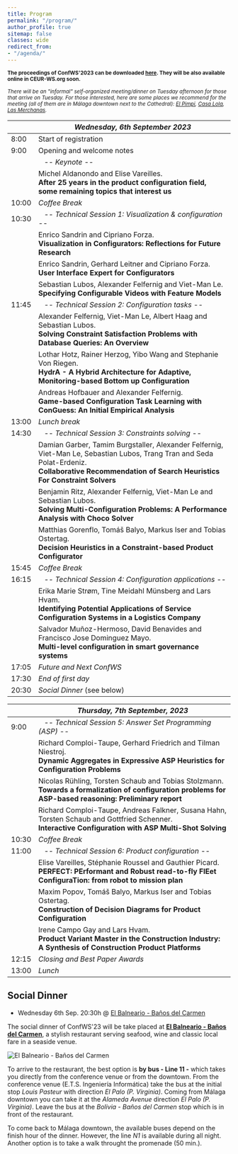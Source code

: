 ```yaml
---
title: Program
permalink: "/program/"
author_profile: true
sitemap: false
classes: wide
redirect_from:
- "/agenda/"
---
```

<sub>**The proceedings of ConfWS'2023 can be downloaded [here](/assets/confws/papers.zip). They will be also available online in CEUR-WS.org soon.**</sub>

<sub>*There will be an "informal" self-organized meeting/dinner on Tuesday afternoon for those that arrive on Tuesday. For those interested, here are some places we recommend for the meeting (all of them are in Málaga downtown next to the Cathedral): [El Pimpi](https://goo.gl/maps/JiYcUhMmUfqGqxUaA), [Casa Lola](https://goo.gl/maps/tzKWhdu82wrNe1o4A), [Las Merchanas](https://goo.gl/maps/2paBoGtEJ7VCU8Qk7).*</sub>


|                   | *Wednesday, 6th September 2023* |
| ------------------|----------------------------------------------------|
| 8:00  | Start of registration  |
| 9:00  | Opening and welcome notes  |
|       | &nbsp;&nbsp;&nbsp;*-- Keynote --*  |
|       | Michel Aldanondo and Elise Vareilles.<br/>**After 25 years in the product configuration field, some remaining topics that interest us** |
| 10:00 | *Coffee Break* |
| 10:30 | &nbsp;&nbsp;&nbsp;*-- Technical Session 1: Visualization & configuration --*  |
|       | Enrico Sandrin and Cipriano Forza.<br/>**Visualization in Configurators: Reflections for Future Research** |
|       | Enrico Sandrin, Gerhard Leitner and Cipriano Forza.<br/>**User Interface Expert for Configurators** |
|       | Sebastian Lubos, Alexander Felfernig and Viet-Man Le.<br/>**Specifying Configurable Videos with Feature Models** |
| 11:45 | &nbsp;&nbsp;&nbsp;*-- Technical Session 2: Configuration tasks --*  |
|       | Alexander Felfernig, Viet-Man Le, Albert Haag and Sebastian Lubos.<br/>**Solving Constraint Satisfaction Problems with Database Queries: An Overview** |
|       | Lothar Hotz, Rainer Herzog, Yibo Wang and Stephanie Von Riegen.<br/>**HydrA - A Hybrid Architecture for Adaptive, Monitoring-based Bottom up Configuration** |
|       | Andreas Hofbauer and Alexander Felfernig.<br/>**Game-based Configuration Task Learning with ConGuess: An Initial Empirical Analysis** |
| 13:00 | *Lunch break* |
| 14:30 | &nbsp;&nbsp;&nbsp;*-- Technical Session 3: Constraints solving --*  |
|       | Damian Garber, Tamim Burgstaller, Alexander Felfernig, Viet-Man Le, Sebastian Lubos, Trang Tran and Seda Polat-Erdeniz.<br/>**Collaborative Recommendation of Search Heuristics For Constraint Solvers** |
|       | Benjamin Ritz, Alexander Felfernig, Viet-Man Le and Sebastian Lubos.<br/>**Solving Multi-Configuration Problems: A Performance Analysis with Choco Solver** |
|       | Matthias Gorenflo, Tomáš Balyo, Markus Iser and Tobias Ostertag.<br/>**Decision Heuristics in a Constraint-based Product Configurator** |
| 15:45 | *Coffee Break* |
| 16:15 | &nbsp;&nbsp;&nbsp;*-- Technical Session 4: Configuration applications --*  |
|       | Erika Marie Strøm, Tine Meidahl Münsberg and Lars Hvam.<br/>**Identifying Potential Applications of Service Configuration Systems in a Logistics Company** |
|       | Salvador Muñoz-Hermoso, David Benavides and Francisco Jose Dominguez Mayo.<br/>**Multi-level configuration in smart governance systems** |
| 17:05 | *Future and Next ConfWS* |
| 17:30 | *End of first day* |
| 20:30 | *Social Dinner* (see below) |


|                   | *Thursday, 7th September, 2023* |
| ------------------|----------------------------------------------------|
| 9:00 | &nbsp;&nbsp;&nbsp;*-- Technical Session 5: Answer Set Programming (ASP) --*  |
|       | Richard Comploi-Taupe, Gerhard Friedrich and Tilman Niestroj.<br/>**Dynamic Aggregates in Expressive ASP Heuristics for Configuration Problems** |
|       | Nicolas Rühling, Torsten Schaub and Tobias Stolzmann.<br/>**Towards a formalization of configuration problems for ASP-based reasoning: Preliminary report** |
|       | Richard Comploi-Taupe, Andreas Falkner, Susana Hahn, Torsten Schaub and Gottfried Schenner.<br/>**Interactive Configuration with ASP Multi-Shot Solving** |
| 10:30 | *Coffee Break* |
| 11:00 | &nbsp;&nbsp;&nbsp;*-- Technical Session 6: Product configuration --*  |
|       | Elise Vareilles, Stéphanie Roussel and Gauthier Picard.<br/>**PERFECT: PErformant and Robust read-to-fly FlEet ConfiguraTion: from robot to mission plan** |
|       | Maxim Popov, Tomáš Balyo, Markus Iser and Tobias Ostertag.<br/>**Construction of Decision Diagrams for Product Configuration** |
|       | Irene Campo Gay and Lars Hvam.<br/>**Product Variant Master in the Construction Industry: A Synthesis of Construction Product Platforms** |
| 12:15 | *Closing and Best Paper Awards* |
| 13:00 | *Lunch* |

## Social Dinner
- Wednesday 6th Sep. 20:30h @ [El Balneario - Baños del Carmen](https://goo.gl/maps/XPKbkEXx9ehhYPA78)
  
The social dinner of ConfWS'23 will be take placed at **[El Balneario - Baños del Carmen](https://goo.gl/maps/XPKbkEXx9ehhYPA78)**, 
a stylish restaurant serving seafood, wine and classic local fare in a seaside venue.

![El Balneario - Baños del Carmen](/assets/confws/balneario.jpeg "El Balneario - Baños del Carmen")

To arrive to the restaurant, the best option is **by bus - Line 11 -** which takes you directly from the conference venue or from the downtown. From the conference venue (E.T.S. Ingeniería Informática) take the bus at the initial stop *Louis Pasteur* with direction *El Palo (P. Virginia)*. Coming from Málaga downtown you can take it at the *Alameda Avenue* direction *El Palo (P. Virginia)*.
Leave the bus at the *Bolivia - Baños del Carmen* stop which is in front of the restaurant.

To come back to Málaga downtown, the available buses depend on the finish hour of the dinner. However, the line *N1* is available during all night. Another option is to take a walk throught the promenade (50 min.).
